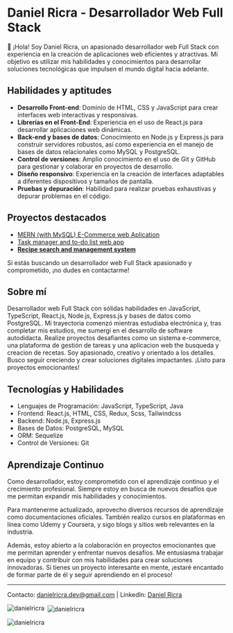 # Daniel Ricra - Desarrollador Web Full Stack

👋 ¡Hola! Soy Daniel Ricra, un apasionado desarrollador web Full Stack con experiencia en la creación de aplicaciones web eficientes y atractivas. Mi objetivo es utilizar mis habilidades y conocimientos para desarrollar soluciones tecnológicas que impulsen el mundo digital hacia adelante.

## Habilidades y aptitudes

- **Desarrollo Front-end**: Dominio de HTML, CSS y JavaScript para crear interfaces web interactivas y responsivas.
- **Librerías en el Front-End**: Experiencia en el uso de React.js para desarrollar aplicaciones web dinámicas.
- **Back-end y bases de datos**: Conocimiento en Node.js y Express.js para construir servidores robustos, así como experiencia en el manejo de bases de datos relacionales como MySQL y PostgreSQL.
- **Control de versiones**: Amplio conocimiento en el uso de Git y GitHub para gestionar y colaborar en proyectos de desarrollo.
- **Diseño responsivo**: Experiencia en la creación de interfaces adaptables a diferentes dispositivos y tamaños de pantalla.
- **Pruebas y depuración**: Habilidad para realizar pruebas exhaustivas y depurar problemas en el código.

## Proyectos destacados

- [MERN (with MySQL) E-Commerce web Aplication](https://github.com/DanielRicra/mern-ecommerce-mysql.git)
- [Task manager and to-do list web app](https://github.com/DanielRicra/todo-list-fullstack.git)
- [**Recipe search and management system**](https://github.com/DanielRicra/recipes-explorer-pern.git)

Si estás buscando un desarrollador web Full Stack apasionado y comprometido, ¡no dudes en contactarme!

## Sobre mí

Desarrollador web Full Stack con sólidas habilidades en JavaScript, TypeScript, React.js, Node.js, Express.js y bases de datos como PostgreSQL. Mi trayectoria comenzó mientras estudiaba electrónica y, tras completar mis estudios, me sumergí en el desarrollo de software autodidacta. Realize proyectos desafiantes como un sistema e-commerce, una plataforma de gestión de tareas y una aplicacion web the busqueda y creacion de recetas. Soy apasionado, creativo y orientado a los detalles. Busco seguir creciendo y crear soluciones digitales impactantes. ¡Listo para proyectos emocionantes!

## Tecnologías y Habilidades

- Lenguajes de Programación: JavaScript, TypeScript, Java
- Frontend: React.js, HTML, CSS, Redux, Scss, Tailwindcss
- Backend: Node.js, Express.js
- Bases de Datos: PostgreSQL, MySQL
- ORM: Sequelize
- Control de Versiones: Git

## Aprendizaje Continuo

Como desarrollador, estoy comprometido con el aprendizaje continuo y el crecimiento profesional. Siempre estoy en busca de nuevos desafíos que me permitan expandir mis habilidades y conocimientos.

Para mantenerme actualizado, aprovecho diversos recursos de aprendizaje como documentaciones oficiales. También realizo cursos en plataformas en línea como Udemy y Coursera, y sigo blogs y sitios web relevantes en la industria.

Además, estoy abierto a la colaboración en proyectos emocionantes que me permitan aprender y enfrentar nuevos desafíos. Me entusiasma trabajar en equipo y contribuir con mis habilidades para crear soluciones innovadoras. Si tienes un proyecto interesante en mente, ¡estaré encantado de formar parte de él y seguir aprendiendo en el proceso!

---

Contacto: danielricra.dev@gmail.com | LinkedIn: [Daniel Ricra](https://www.linkedin.com/in/daniel-ricra)

<p><img align="left" src="https://github-readme-stats.vercel.app/api/top-langs?username=danielricra&show_icons=true&locale=en&layout=compact&theme=tokyonight" alt="danielricra" /></p>

<p>&nbsp;<img align="center" src="https://github-readme-stats.vercel.app/api?username=danielricra&show_icons=true&locale=en&theme=tokyonight" alt="danielricra" /></p>

<p><img align="center" src="https://github-readme-streak-stats.herokuapp.com/?user=danielricra&theme=tokyonight" alt="danielricra" /></p>
